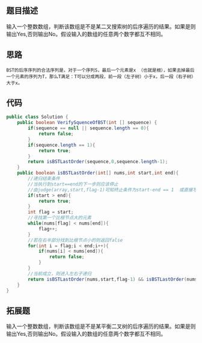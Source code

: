 ## 题目描述

输入一个整数数组，判断该数组是不是某二叉搜索树的后序遍历的结果。如果是则输出Yes,否则输出No。假设输入的数组的任意两个数字都互不相同。

## 思路

```
BST的后序序列的合法序列是，对于一个序列S，最后一个元素是x （也就是根），如果去掉最后一个元素的序列为T，那么T满足：T可以分成两段，前一段（左子树）小于x，后一段（右子树）大于x。
```

## 代码
```java
public class Solution {
    public boolean VerifySquenceOfBST(int [] sequence) {
        if(sequence == null || sequence.length == 0){
            return false;
        }    
        if(sequence.length == 1){
            return true;
        }
        return isBSTLastOrder(sequence,0,sequence.length-1);
    }
    public boolean isBSTLastOrder(int[] nums,int start,int end){
        //递归结束条件
        //当执行到start==end的下一步则应该停止
        //由judge(array,start,flag-1)可知终止条件为start-end == 1  或直接写为start > end
        if(start > end){
            return true;
        }
        int flag = start;
        //寻找第一个比根节点大的元素
        while(nums[flag] < nums[end]){
            flag++;
        }
        //若在右半部分找到比根节点小的则返回false
        for(int i = flag;i < end;i++){
            if(nums[i] < nums[end]){
                return false;
            }
        }
        //当前成立，则进入左右子递归
        return isBSTLastOrder(nums,start,flag-1) && isBSTLastOrder(nums,flag,end-1);
    }
}
```

## 拓展题

输入一个整数数组，判断该数组是不是某平衡二叉树的后序遍历的结果。如果是则输出Yes,否则输出No。假设输入的数组的任意两个数字都互不相同。